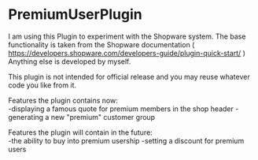 # PremiumUserPlugin
I am using this Plugin to experiment with the Shopware system.
The base functionality is taken from the Shopware documentation ( https://developers.shopware.com/developers-guide/plugin-quick-start/ )
Anything else is developed by myself.

This plugin is not intended for official release and you may reuse whatever code you like from it.

Features the plugin contains now: <br />
-displaying a famous quote for premium members in the shop header
-generating a new "premium" customer group

Features the plugin will contain in the future: <br />
-the ability to buy into premium usership
-setting a discount for premium users
 
